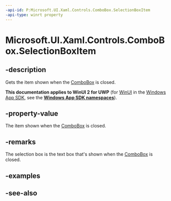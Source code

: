 ```yaml
---
-api-id: P:Microsoft.UI.Xaml.Controls.ComboBox.SelectionBoxItem
-api-type: winrt property
---
```


<!-- Property syntax
public object SelectionBoxItem { get; }
-->

# Microsoft.UI.Xaml.Controls.ComboBox.SelectionBoxItem

## -description
Gets the item shown when the [ComboBox](combobox.md) is closed.

**This documentation applies to WinUI 2 for UWP** (for [WinUI](/windows/apps/winui/winui3/) in the [Windows App SDK](/windows/apps/windows-app-sdk/), see the **[Windows App SDK namespaces](/windows/windows-app-sdk/api/winrt/)**).

## -property-value
The item shown when the [ComboBox](combobox.md) is closed.

## -remarks
The selection box is the text box that's shown when the [ComboBox](combobox.md) is closed.

## -examples

## -see-also
